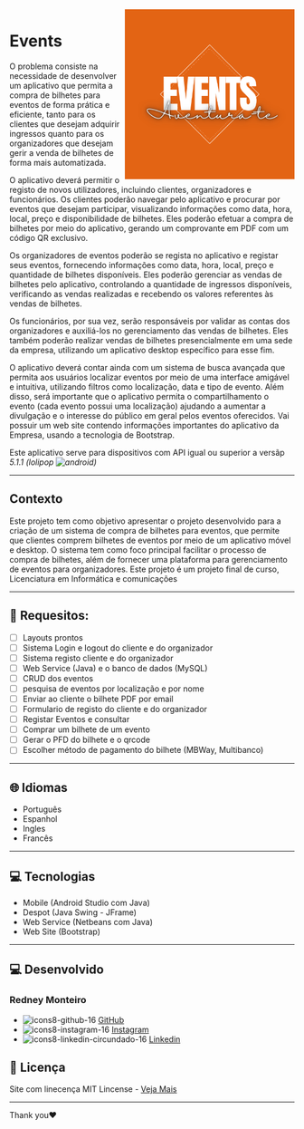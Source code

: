 <img src="app\src\main\res\drawable-v24\logo.png" align="right" width="300">

# Events

O problema consiste na necessidade de desenvolver um aplicativo que permita a compra de bilhetes para eventos de forma prática e eficiente, tanto para os clientes que desejam adquirir ingressos quanto para os organizadores que desejam gerir a venda de bilhetes de forma mais automatizada.

O aplicativo deverá permitir o registo de novos utilizadores, incluindo clientes, organizadores e funcionários. Os clientes poderão navegar pelo aplicativo e procurar por eventos que desejam participar, visualizando informações como data, hora, local, preço e disponibilidade de bilhetes. Eles poderão efetuar a compra de bilhetes por meio do aplicativo, gerando um comprovante em PDF com um código QR exclusivo.

Os organizadores de eventos poderão se regista no aplicativo e registar seus eventos, fornecendo informações como data, hora, local, preço e quantidade de bilhetes disponíveis. Eles poderão gerenciar as vendas de bilhetes pelo aplicativo, controlando a quantidade de ingressos disponíveis, verificando as vendas realizadas e recebendo os valores referentes às vendas de bilhetes.

Os funcionários, por sua vez, serão responsáveis por validar as contas dos organizadores e auxiliá-los no gerenciamento das vendas de bilhetes. Eles também poderão realizar vendas de bilhetes presencialmente em uma sede da empresa, utilizando um aplicativo desktop específico para esse fim.

O aplicativo deverá contar ainda com um sistema de busca avançada que permita aos usuários localizar eventos por meio de uma interface amigável e intuitiva, utilizando filtros como localização, data e tipo de evento. Além disso, será importante que o aplicativo permita o compartilhamento o evento (cada evento possui uma localização) ajudando a aumentar a divulgação e o interesse do público em geral pelos eventos oferecidos.
Vai possuir um web site contendo informações importantes do aplicativo da Empresa, usando a tecnologia de Bootstrap.

Este aplicativo serve para dispositivos com API igual ou superior a versãp *5.1.1 (lolipop ![android](https://user-images.githubusercontent.com/79022289/169653623-6bf5e989-e48e-4efc-b351-6fa10d343ee5.png))*

---
## Contexto
Este projeto tem como objetivo apresentar o projeto desenvolvido para a criação de um sistema de compra de bilhetes para eventos, que permite que clientes comprem bilhetes de eventos por meio de um aplicativo móvel e desktop. O sistema tem como foco principal facilitar o processo de compra de bilhetes, além de fornecer uma plataforma para gerenciamento de eventos para organizadores.
Este projeto é um projeto final de curso, Licenciatura em Informática e comunicações


---
## 🔨 Requesitos:
- [ ] Layouts prontos
- [ ] Sistema Login e logout do cliente e do organizador
- [ ] Sistema registo cliente e do organizador
- [ ] Web Service (Java) e o banco de dados (MySQL)
- [ ] CRUD dos eventos
- [ ] pesquisa de eventos por localização e por nome
- [ ] Enviar ao cliente o bilhete PDF por email
- [ ] Formulario de registo do cliente e do organizador
- [ ] Registar Eventos e consultar
- [ ] Comprar um bilhete de um evento
- [ ] Gerar o PFD do bilhete e o qrcode
- [ ] Escolher método de pagamento do bilhete (MBWay, Multibanco)

---
## 🌐 Idiomas
- Português
- Espanhol
- Ingles
- Francês

---
## 💻 Tecnologias
- Mobile (Android Studio com Java)
- Despot (Java Swing - JFrame)
- Web Service (Netbeans com Java)
- Web Site (Bootstrap)


---

## 💻 Desenvolvido
### Redney Monteiro
- ![icons8-github-16](https://user-images.githubusercontent.com/79022289/168773985-fee82c96-e9be-4ce8-b606-b26ee53e627a.png) [GitHub](https://github.com/RedneyMonteiro15)
- ![icons8-instagram-16](https://user-images.githubusercontent.com/79022289/168774026-212bcac0-0674-44f5-967f-735d4c392533.png) [Instagram](https://www.instagram.com/re_monteiro_/)
- ![icons8-linkedin-circundado-16](https://user-images.githubusercontent.com/79022289/168774045-4c8e5c7e-d670-43ff-bb4b-974e09f12bba.png) [Linkedin](https://www.linkedin.com/feed/)

## 📑 Licença
Site com linecença MIT Lincense - [Veja Mais](https://en.wikipedia.org/wiki/MIT_License)

---

Thank you♥️

 

